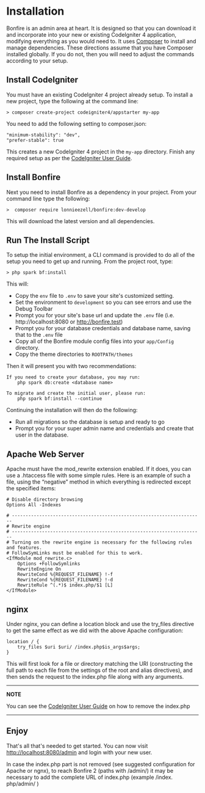 # Installation

Bonfire is an admin area at heart. It is designed so that you can download it and incorporate into your new or existing CodeIgniter 4 application, modifying everything as you would need to. It uses [Composer](https://getcomposer.org) to install and manage dependencies. These directions assume that you have Composer installed globally. If you do not, then you will need to adjust the commands according to your setup.

## Install CodeIgniter

You must have an existing CodeIgniter 4 project already setup. To install a new project, type the following at the command line:

    > composer create-project codeigniter4/appstarter my-app

You need to add the following setting to composer.json:

    "minimum-stability": "dev",
    "prefer-stable": true

This creates a new CodeIgniter 4 project in the `my-app` directory. Finish any required setup as per
the [CodeIgniter User Guide](https://codeigniter.com/user_guide/installation/installing_composer.html#installation-set-up).

## Install Bonfire

Next you need to install Bonfire as a dependency in your project. From your command line type the following:

    >  composer require lonnieezell/bonfire:dev-develop

This will download the latest version and all dependencies.

## Run The Install Script

To setup the initial environment, a CLI command is provided to do all of the setup you need to get up and running.
From the project root, type:

    > php spark bf:install

This will:

- Copy the `env` file to `.env` to save your site's customized setting.
- Set the environment to `development` so you can see errors and use the Debug Toolbar
- Prompt you for your site's base url and update the `.env` file (i.e. http://localhost:8080 or http://bonfire.test)
- Prompt you for your database credentials and database name, saving that to the `.env` file
- Copy all of the Bonfire module config files into your `app/Config` directory.
- Copy the theme directories to `ROOTPATH/themes`

Then it will present you with two recommendations:

```
If you need to create your database, you may run:
	php spark db:create <database name>

To migrate and create the initial user, please run:
	php spark bf:install --continue
```

Continuing the installation will then do the following:

- Run all migrations so the database is setup and ready to go
- Prompt you for your super admin name and credentials and create that user in the database.


## Apache Web Server
Apache must have the mod_rewrite extension enabled. If it does, you can use a .htaccess file with some simple rules. 
Here is an example of such a file, using the “negative” method in which everything is redirected except the specified items:

```
# Disable directory browsing
Options All -Indexes

# ----------------------------------------------------------------------
# Rewrite engine
# ----------------------------------------------------------------------
# Turning on the rewrite engine is necessary for the following rules and features.
# FollowSymLinks must be enabled for this to work.
<IfModule mod_rewrite.c>
	Options +FollowSymlinks
	RewriteEngine On
	RewriteCond %{REQUEST_FILENAME} !-f
	RewriteCond %{REQUEST_FILENAME} !-d
	RewriteRule ^(.*)$ index.php/$1 [L]
</IfModule>
```

## nginx
Under nginx, you can define a location block and use the try_files directive to get the same effect as we did with the above Apache configuration:

```
location / {
    try_files $uri $uri/ /index.php$is_args$args;
}
```

This will first look for a file or directory matching the URI (constructing the full path to each file from the settings of the root and alias directives), and then sends the request to the index.php file along with any arguments.

---
**NOTE**

You can see the [CodeIgniter User Guide](https://codeigniter.com/user_guide/general/urls.html#removing-the-index-php-file) on how to remove the index.php

---

## Enjoy

That's all that's needed to get started. You can now visit [http://localhost:8080/admin](http://localhost:8080/admin) and login with your new user.

In case the index.php part is not removed (see suggested configuration for Apache or ngnx), to reach Bonfire 2 (paths with /admin/) it may be necessary to add the complete URL of index.php (example /index. php/admin/ )
